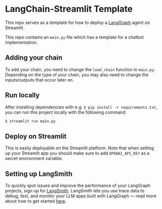 # LangChain-Streamlit Template

This repo serves as a template for how to deploy a [LangGraph](https://langchain-ai.github.io/langgraph/) agent on Streamlit.

This repo contains an `main.py` file which has a template for a chatbot implementation.

## Adding your chain

To add your chain, you need to change the `load_chain` function in `main.py`.
Depending on the type of your chain, you may also need to change the inputs/outputs that occur later on.

## Run locally

After installing dependencies with e.g. `$ pip install -r requirements.txt`, you can run this project locally with the following command:

```sh
$ streamlit run main.py
```

## Deploy on Streamlit

This is easily deployable on the Streamlit platform.
Note that when setting up your Streamlit app you should make sure to add `OPENAI_API_KEY` as a secret environment variable.

## Setting up LangSmith

To quickly spot issues and improve the performance of your LangGraph projects, sign up for [LangSmith](https://docs.smith.langchain.com/). LangSmith lets you use trace data to debug, test, and monitor your LLM apps built with LangGraph — read more about how to get started [here](https://docs.smith.langchain.com/).
